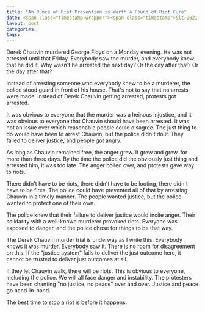 ```yaml
---
title: "An Ounce of Riot Prevention is Worth a Pound of Riot Cure"
date: <span class="timestamp-wrapper"><span class="timestamp">&lt;2021-04-14 Wed&gt;</span></span>
layout: post
categories:
tags:
---
```

Derek Chauvin murdered George Floyd on a Monday evening. He was not arrested until that Friday. Everybody saw the murder, and everybody knew that he did it. Why wasn't he arrested the next day? Or the day after that? Or the day after that?

Instead of arresting someone who everybody knew to be a murderer, the police stood guard in front of his house. That's not to say that no arrests were made. Instead of Derek Chauvin getting arrested, protests got arrested.

It was obvious to everyone that the murder was a heinous injustice, and it was obvious to everyone that Chauvin should have been arrested. It was not an issue over which reasonable people could disagree. The just thing to do would have been to arrest Chauvin, but the police didn't do it. They failed to deliver justice, and people got angry.

As long as Chauvin remained free, the anger grew. It grew and grew, for more than three days. By the time the police did the obviously just thing and arrested him, it was too late. The anger boiled over, and protests gave way to riots.

There didn't have to be riots, there didn't have to be looting, there didn't have to be fires. The police could have prevented all of that by arresting Chauvin in a timely manner. The people wanted justice, but the police wanted to protect one of their own.

The police knew that their failure to deliver justice would incite anger. Their solidarity with a well-known murderer provoked riots. Everyone was exposed to danger, and the police chose for things to be that way.

The Derek Chauvin murder trial is underway as I write this. Everybody knows it was murder. Everybody saw it. There is no room for disagreement on this. If the "justice system" fails to deliver the just outcome here, it cannot be trusted to deliver just outcomes at all.

If they let Chauvin walk, there will be riots. This is obvious to everyone, including the police. We will all face danger and instability. The protesters have been chanting "no justice, no peace" over and over. Justice and peace go hand-in-hand.

The best time to stop a riot is before it happens.

